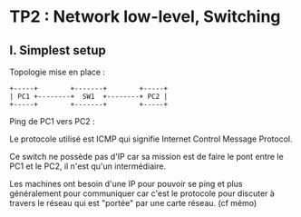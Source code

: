 # TP2 : Network low-level, Switching

## I. Simplest setup

Topologie mise en place :

```
+-----+        +-------+        +-----+
| PC1 +--------+  SW1  +--------+ PC2 |
+-----+        +-------+        +-----+
```

Ping de PC1 vers PC2 :



Le protocole utilisé est ICMP qui signifie Internet Control Message Protocol.

Ce switch ne possède pas d'IP car sa mission est de faire le pont entre le PC1 et le PC2, il n'est qu'un intermédiaire.

Les machines ont besoin d'une IP pour pouvoir se ping et plus généralement pour communiquer car c'est le protocole pour 
discuter à travers le réseau qui est "portée" par une carte réseau. (cf mémo)